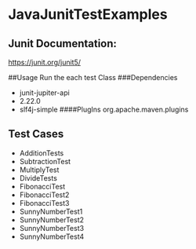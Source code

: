 JavaJunitTestExamples
===================
## Junit Documentation:
https://junit.org/junit5/

##Usage
Run the each test Class
###Dependencies
- junit-jupiter-api
- 2.22.0
- slf4j-simple
####PlugIns
org.apache.maven.plugins

## Test Cases
* AdditionTests
* SubtractionTest
* MultiplyTest
* DivideTests
* FibonacciTest
* FibonacciTest2
* FibonacciTest3
* SunnyNumberTest1
* SunnyNumberTest2
* SunnyNumberTest3
* SunnyNumberTest4